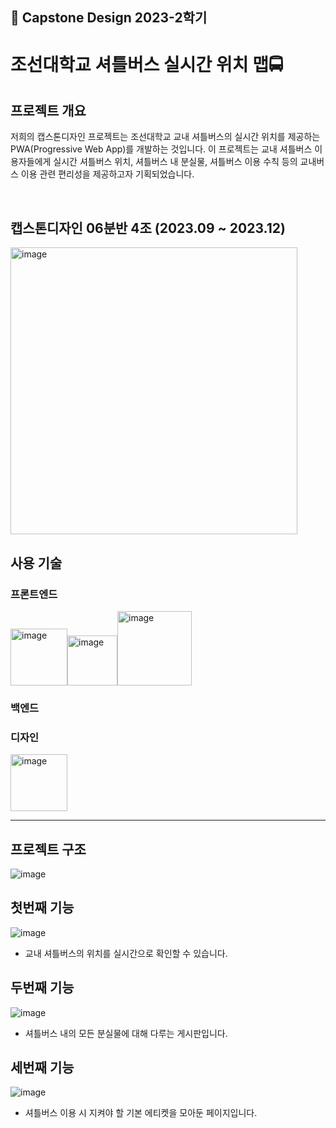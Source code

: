 <h2>📣 Capstone Design 2023-2학기</h2>

<h1>조선대학교 셔틀버스 실시간 위치 맵🚍</h1>

## 프로젝트 개요
저희의 캡스톤디자인 프로젝트는 조선대학교 교내 셔틀버스의 실시간 위치를 제공하는 PWA(Progressive Web App)를 개발하는 것입니다. 이 프로젝트는 교내 셔틀버스 이용자들에게 실시간 셔틀버스 위치, 셔틀버스 내 분실물, 셔틀버스 이용 수칙 등의 교내버스 이용 관련 편리성을 제공하고자 기획되었습니다.

<br>

## <b>캡스톤디자인 06분반 4조 (2023.09 ~ 2023.12)</b>
<img width="459" alt="image" src="https://github.com/user-attachments/assets/1afcd9af-c0bb-4f1f-80b3-aceeb1ac8269">

<br>

## 사용 기술
### 프론트엔드
<img width="91" alt="image" src = "https://camo.githubusercontent.com/ba1011de50d15e00988c86d9b8b63d3d648adb9f5aefe20d31a8973b7d0589dd/68747470733a2f2f696d672e736869656c64732e696f2f62616467652f48544d4c352d6635663566353f7374796c653d666c61742d737175617265266c6f676f3d48544d4c35"><img width="80" alt="image" src = "https://camo.githubusercontent.com/00f457eed3a5aad8c0e18f43dd239a2e6b0844dc32d8597c7990bb7d70ec1244/68747470733a2f2f696d672e736869656c64732e696f2f62616467652f435353332d6635663566353f7374796c653d666c61742d737175617265266c6f676f3d43737333266c6f676f436f6c6f723d313537324236"><img width="119" alt="image" src = "https://camo.githubusercontent.com/4f9eef6d718f6587a49776108c8dec8d69f9222cb89a34197ad885614f396dbb/68747470733a2f2f696d672e736869656c64732e696f2f62616467652f4a6176615363726970742d6635663566353f7374796c653d666c61742d737175617265266c6f676f3d4a617661536372697074">

### 백엔드

### 디자인
<img width="91" alt="image" src = "https://camo.githubusercontent.com/fa9776c25bf79026c825effc506525b40f4f1021c29386b4cf3acf5f572054e2/68747470733a2f2f696d672e736869656c64732e696f2f62616467652f4669676d612d6635663566353f7374796c653d666c61742d737175617265266c6f676f3d6669676d61">



---
## 프로젝트 구조
![image](https://github.com/Clt689/CSU_Bus-Map/assets/115773895/bb510a38-a618-4aa5-bf4d-426177ac94fc)
  


## 첫번째 기능 
![image](https://github.com/Clt689/CSU_Bus-Map/assets/115773895/80aa58b2-317b-4240-894d-99a62d0ab162)
- 교내 셔틀버스의 위치를 실시간으로 확인할 수 있습니다.
   
 
## 두번째 기능
![image](https://github.com/Clt689/CSU_Bus-Map/assets/115773895/eb903b88-7b3b-43cd-b4ac-ef12009b7d5b)
- 셔틀버스 내의 모든 분실물에 대해 다루는 게시판입니다.
  

## 세번째 기능
![image](https://github.com/Clt689/CSU_Bus-Map/assets/115773895/7963e577-7259-4aa0-a96a-bdcf11f01959)
- 셔틀버스 이용 시 지켜야 할 기본 에티켓을 모아둔 페이지입니다. 
